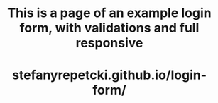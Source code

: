 <h1 align="center">This is a page of an example login form, with validations and full responsive</h1>
<h1 align="center">stefanyrepetcki.github.io/login-form/</h1>
